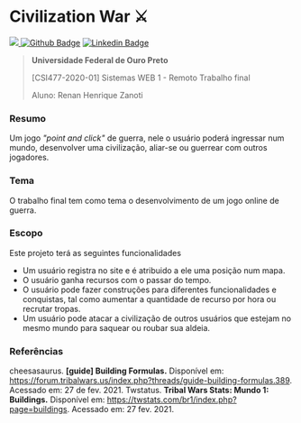 # Civilization War ⚔️


[![](https://img.shields.io/badge/Projeto-UFOP-%23AD2A43) ![Github Badge](https://img.shields.io/badge/-Github-000?style=flat-square&logo=Github&logoColor=white&link=https://github.com/fagnerpsantos)](https://github.com/renanzan) [![Linkedin Badge](https://img.shields.io/badge/-LinkedIn-blue?style=flat-square&logo=Linkedin&logoColor=white&link=https://www.linkedin.com/in/fagnerpsantos/)](https://www.linkedin.com/in/renanzan/)

> **Universidade Federal de Ouro Preto**
>
> [CSI477-2020-01]
> Sistemas WEB 1 - Remoto
> Trabalho final
> 
> Aluno: Renan Henrique Zanoti

### Resumo

Um jogo _"point and click"_ de guerra, nele o usuário poderá ingressar num mundo, desenvolver uma civilização, aliar-se ou guerrear com outros jogadores.

<!-- Apresentar o tema. -->
### Tema
  O trabalho final tem como tema o desenvolvimento de um jogo online de guerra.

### Escopo
Este projeto terá as seguintes funcionalidades
  * Um usuário registra no site e é atribuido a ele uma posição num mapa.
  * O usuário ganha recursos com o passar do tempo.
  * O usuário pode fazer construções para diferentes funcionalidades e conquistas, tal como aumentar a quantidade de recurso por hora ou recrutar tropas.
  * Um usuário pode atacar a civilização de outros usuários que estejam no mesmo mundo para saquear ou roubar sua aldeia.

### Referências
  cheesasaurus. **[guide] Building Formulas.** Disponível em: https://forum.tribalwars.us/index.php?threads/guide-building-formulas.389. Acessado em: 27 de fev. 2021.
  Twstatus. **Tribal Wars Stats: Mundo 1: Buildings.** Disponível em: https://twstats.com/br1/index.php?page=buildings. Acessado em: 27 fev. 2021.